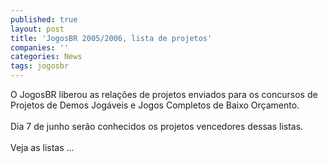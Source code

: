 ```yaml
---
published: true
layout: post
title: 'JogosBR 2005/2006, lista de projetos'
companies: ''
categories: News
tags: jogosbr
---
```

O JogosBR liberou as relações de projetos enviados para os concursos de Projetos de Demos Jogáveis e Jogos Completos de Baixo Orçamento.<br /><br />Dia 7 de junho serão conhecidos os projetos vencedores dessas listas.<br /><br />Veja as listas ...

